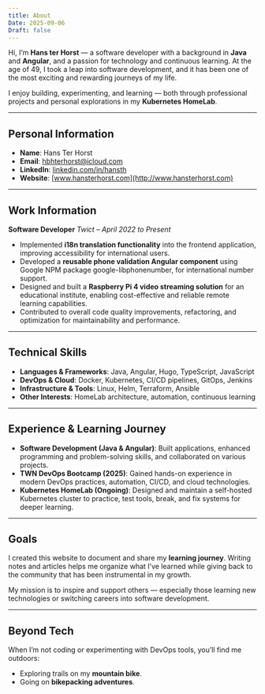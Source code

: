 ```yaml
---
title: About
Date: 2025-09-06
Draft: false
---
```


Hi, I’m **Hans ter Horst** — a software developer with a background in **Java** and **Angular**, and a passion for
technology and continuous learning. At the age of 49, I took a leap into software development, and it has been one of
the most exciting and rewarding journeys of my life.

I enjoy building, experimenting, and learning — both through professional projects and personal explorations in my **Kubernetes HomeLab**.

---

## Personal Information

- **Name**: Hans Ter Horst
- **Email**: [hbhterhorst@icloud.com](mailto:hbhorst@mac.com)
- **LinkedIn**: [linkedin.com/in/hansth](https://www.linkedin.com/in/hansth/)
- **Website**: [www.hansterhorst.com](http://www.hansterhorst.com)

---

## Work Information

**Software Developer**
*Twict – April 2022 to Present*

- Implemented **i18n translation functionality** into the frontend application, improving accessibility for
  international users.
- Developed a **reusable phone validation Angular component** using Google NPM package google-libphonenumber, for
  international number support.
- Designed and built a **Raspberry Pi 4 video streaming solution** for an educational institute, enabling cost-effective
  and reliable remote learning capabilities.
- Contributed to overall code quality improvements, refactoring, and optimization for maintainability and performance.

---

## Technical Skills

- **Languages & Frameworks**: Java, Angular, Hugo, TypeScript, JavaScript
- **DevOps & Cloud**: Docker, Kubernetes, CI/CD pipelines, GitOps, Jenkins
- **Infrastructure & Tools**: Linux, Helm, Terraform, Ansible
- **Other Interests**: HomeLab architecture, automation, continuous learning

---

## Experience & Learning Journey

- **Software Development (Java & Angular)**:
  Built applications, enhanced programming and problem-solving skills, and collaborated on various projects.
- **TWN DevOps Bootcamp (2025)**:
  Gained hands-on experience in modern DevOps practices, automation, CI/CD, and cloud technologies.
- **Kubernetes HomeLab (Ongoing)**:
  Designed and maintain a self-hosted Kubernetes cluster to practice, test tools, break, and fix systems for deeper
  learning.

---

## Goals

I created this website to document and share my **learning journey**. Writing notes and articles helps me organize what
I’ve learned while giving back to the community that has been instrumental in my growth.

My mission is to inspire and support others — especially those learning new technologies or switching careers into
software development.

---

## Beyond Tech

When I’m not coding or experimenting with DevOps tools, you’ll find me outdoors:

- Exploring trails on my **mountain bike**.
- Going on **bikepacking adventures**.

